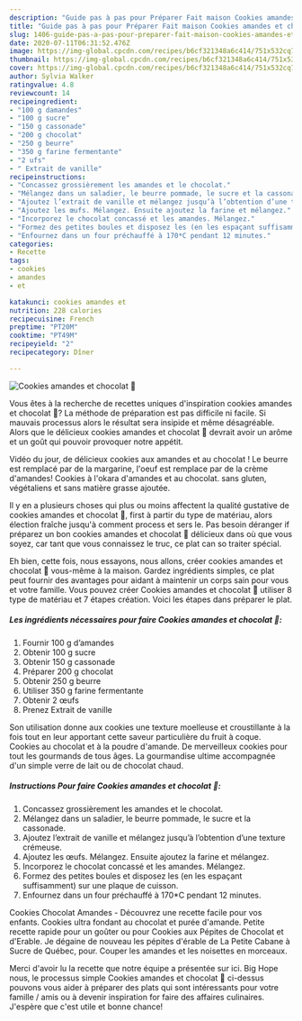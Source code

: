 ```yaml
---
description: "Guide pas à pas pour Préparer Fait maison Cookies amandes et chocolat 🤎"
title: "Guide pas à pas pour Préparer Fait maison Cookies amandes et chocolat 🤎"
slug: 1406-guide-pas-a-pas-pour-preparer-fait-maison-cookies-amandes-et-chocolat
date: 2020-07-11T06:31:52.476Z
image: https://img-global.cpcdn.com/recipes/b6cf321348a6c414/751x532cq70/cookies-amandes-et-chocolat-🤎-photo-principale-de-la-recette.jpg
thumbnail: https://img-global.cpcdn.com/recipes/b6cf321348a6c414/751x532cq70/cookies-amandes-et-chocolat-🤎-photo-principale-de-la-recette.jpg
cover: https://img-global.cpcdn.com/recipes/b6cf321348a6c414/751x532cq70/cookies-amandes-et-chocolat-🤎-photo-principale-de-la-recette.jpg
author: Sylvia Walker
ratingvalue: 4.8
reviewcount: 14
recipeingredient:
- "100 g damandes"
- "100 g sucre"
- "150 g cassonade"
- "200 g chocolat"
- "250 g beurre"
- "350 g farine fermentante"
- "2 ufs"
- " Extrait de vanille"
recipeinstructions:
- "Concassez grossièrement les amandes et le chocolat."
- "Mélangez dans un saladier, le beurre pommade, le sucre et la cassonade."
- "Ajoutez l’extrait de vanille et mélangez jusqu’à l’obtention d’une texture crémeuse."
- "Ajoutez les œufs. Mélangez. Ensuite ajoutez la farine et mélangez."
- "Incorporez le chocolat concassé et les amandes. Mélangez."
- "Formez des petites boules et disposez les (en les espaçant suffisamment) sur une plaque de cuisson."
- "Enfournez dans un four préchauffé à 170*C pendant 12 minutes."
categories:
- Recette
tags:
- cookies
- amandes
- et

katakunci: cookies amandes et 
nutrition: 228 calories
recipecuisine: French
preptime: "PT20M"
cooktime: "PT49M"
recipeyield: "2"
recipecategory: Dîner

---
```



![Cookies amandes et chocolat 🤎](https://img-global.cpcdn.com/recipes/b6cf321348a6c414/751x532cq70/cookies-amandes-et-chocolat-🤎-photo-principale-de-la-recette.jpg)

Vous êtes à la recherche de recettes uniques d'inspiration cookies amandes et chocolat 🤎? La méthode de préparation est pas difficile ni facile. Si mauvais processus alors le résultat sera insipide et même désagréable. Alors que le délicieux cookies amandes et chocolat 🤎 devrait avoir un arôme et un goût qui pouvoir provoquer notre appétit.

Vidéo du jour, de délicieux cookies aux amandes et au chocolat ! Le beurre est remplacé par de la margarine, l&#39;oeuf est remplace par de la crème d&#39;amandes! Cookies à l&#39;okara d&#39;amandes et au chocolat. sans gluten, végétaliens et sans matière grasse ajoutée.

Il y en a plusieurs choses qui plus ou moins affectent la qualité gustative de cookies amandes et chocolat 🤎, first à partir du type de matériau, alors élection fraîche jusqu'à comment process et sers le. Pas besoin déranger if préparez un bon cookies amandes et chocolat 🤎 délicieux dans où que vous soyez, car tant que vous connaissez le truc, ce plat can so traiter spécial.


Eh bien, cette fois, nous essayons, nous allons, créer cookies amandes et chocolat 🤎 vous-même à la maison. Gardez ingrédients simples, ce plat peut fournir des avantages pour aidant à maintenir un corps sain pour vous et votre famille. Vous pouvez créer Cookies amandes et chocolat 🤎 utiliser 8 type de matériau et 7 étapes création. Voici les étapes dans préparer le plat.

<!--inarticleads1-->

##### Les ingrédients nécessaires pour faire Cookies amandes et chocolat 🤎:

1. Fournir 100 g d’amandes
1. Obtenir 100 g sucre
1. Obtenir 150 g cassonade
1. Préparer 200 g chocolat
1. Obtenir 250 g beurre
1. Utiliser 350 g farine fermentante
1. Obtenir 2 œufs
1. Prenez  Extrait de vanille


Son utilisation donne aux cookies une texture moelleuse et croustillante à la fois tout en leur apportant cette saveur particulière du fruit à coque. Cookies au chocolat et à la poudre d&#39;amande. De merveilleux cookies pour tout les gourmands de tous âges. La gourmandise ultime accompagnée d&#39;un simple verre de lait ou de chocolat chaud. 

<!--inarticleads2-->

##### Instructions Pour faire Cookies amandes et chocolat 🤎:

1. Concassez grossièrement les amandes et le chocolat.
1. Mélangez dans un saladier, le beurre pommade, le sucre et la cassonade.
1. Ajoutez l’extrait de vanille et mélangez jusqu’à l’obtention d’une texture crémeuse.
1. Ajoutez les œufs. Mélangez. Ensuite ajoutez la farine et mélangez.
1. Incorporez le chocolat concassé et les amandes. Mélangez.
1. Formez des petites boules et disposez les (en les espaçant suffisamment) sur une plaque de cuisson.
1. Enfournez dans un four préchauffé à 170*C pendant 12 minutes.


Cookies Chocolat Amandes - Découvrez une recette facile pour vos enfants. Cookies ultra fondant au chocolat et purée d&#39;amande. Petite recette rapide pour un goûter ou pour Cookies aux Pépites de Chocolat et d&#39;Erable. Je dégaine de nouveau les pépites d&#39;érable de La Petite Cabane à Sucre de Québec, pour. Couper les amandes et les noisettes en morceaux. 


Merci d'avoir lu la recette que notre équipe a présentée sur ici. Big Hope nous, le processus simple Cookies amandes et chocolat 🤎 ci-dessus pouvons vous aider à préparer des plats qui sont intéressants pour votre famille / amis ou à devenir inspiration for faire des affaires culinaires. J'espère que c'est utile et bonne chance!
